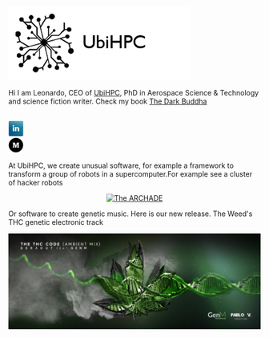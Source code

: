 <html>

<body>
  <a href="https://www.ubihpc.com" target="_blank"><img src="https://github.com/leonardocfor/leonardocfor/blob/master/logo-transparent.png" alt="UbiHPC"></a>

  <p>Hi I am Leonardo, CEO of <a href="https://www.ubihpc.com" target="_blank">UbiHPC</a>, PhD in Aerospace Science & Technology and science fiction writer. Check my book <a href="https://www.amazon.com/Dark-Buddha-Leonardo-Camargo-Forero-ebook/dp/B01IQ53ELW"
      target="_blank">The Dark Buddha</a>
  </p>
  <br>
  <div class="row">
    <div class="column">
      <a href="https://www.linkedin.com/in/leonardocamargoforero/" target="_blank"><img src="https://github.com/leonardocfor/leonardocfor/blob/master/linkedin.jpeg" width="30" height="30" alt="@leonardocamargoforero"></a>
    </div>
    <div class="column">
      <a href="https://medium.com/@leonardocamargoforero" target="_blank"><img src="https://github.com/leonardocfor/leonardocfor/blob/master/medium.png" width="30" height="30" alt="@leonardocamargoforero"></a>
    </div>
  </div>
  <p>At UbiHPC, we create unusual software, for example a framework to transform a group of robots in a supercomputer.For example see a cluster of hacker robots </p>
  <div align="center">
    <a href="https://www.youtube.com/watch?v=SEGLlQA-TSg" target="_blank"><img src="https://img.youtube.com/vi/SEGLlQA-TSg/0.jpg" alt="The ARCHADE"></a>
  </div>
  <p> Or software to create genetic music. Here is our new release. The Weed's THC genetic electronic track</p>
  <img src="https://github.com/leonardocfor/leonardocfor/blob/master/Artwork%20The%20TCH%20Code%20FB%20COVER.jpg" alt="UbiHPC">
</body>
</html>




<!--
**leonardocfor/leonardocfor** is a ✨ _special_ ✨ repository because its `README.md` (this file) appears on your GitHub profile.

![UbiHPC](https://github.com/leonardocfor/leonardocfor/blob/master/logo-transparent.png)

#### Hi I am Leonardo, CEO of [UbiHPC](https://www.ubihpc.com), PhD in Aerospace Science & Technology and science fiction writer. Check my book [The Dark Buddha](https://www.amazon.com/Dark-Buddha-Leonardo-Camargo-Forero-ebook/dp/B01IQ53ELW)

At UbiHPC, we create unusual software, for example a framework to transform a group of robots in a supercomputer. 


[![Hacking robots](https://img.youtube.com/vi/SEGLlQA-TSg/0.jpg)](https://www.youtube.com/watch?v=SEGLlQA-TSg "The ARCHADE!")

[![Hacking robots](https://img.youtube.com/vi/SEGLlQA-TSg/0.jpg)]

Here are some ideas to get you started:

- 🔭 I’m currently working on ...
- 🌱 I’m currently learning ...
- 👯 I’m looking to collaborate on ...
- 🤔 I’m looking for help with ...
- 💬 Ask me about ...
- 📫 How to reach me: ...
- 😄 Pronouns: ...
- ⚡ Fun fact: ...
-->
